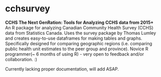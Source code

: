 # cchsurvey
<b>CCHS The Next GenRation: Tools for Analyzing CCHS data from 2015+</b><br>
An R package for analyzing Canadian Community Health Survey (CCHS) data from Statistics Canada. Uses the survey package by Thomas Lumley and creates easy-to-use dataframes for making tables and graphs. Specifically designed for comparing geographic regions (i.e. comparing public health unit estimates to the peer group and province). Novice R programmer(~ 6 months of using R) - very open to feedback and/or collaboration. :)

Currently lacking proper documentation, will add ASAP.
